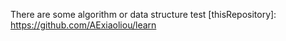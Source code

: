 There are some algorithm or data structure test
[thisRepository]: https://github.com/AExiaoliou/learn
